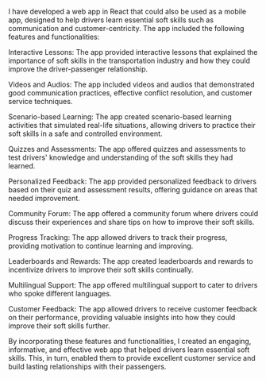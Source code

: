 I have developed a web app in React that could also be used as a mobile app, designed to help drivers learn essential soft skills such as communication and customer-centricity. The app included the following features and functionalities:

Interactive Lessons: The app provided interactive lessons that explained the importance of soft skills in the transportation industry and how they could improve the driver-passenger relationship.

Videos and Audios: The app included videos and audios that demonstrated good communication practices, effective conflict resolution, and customer service techniques.

Scenario-based Learning: The app created scenario-based learning activities that simulated real-life situations, allowing drivers to practice their soft skills in a safe and controlled environment.

Quizzes and Assessments: The app offered quizzes and assessments to test drivers' knowledge and understanding of the soft skills they had learned.

Personalized Feedback: The app provided personalized feedback to drivers based on their quiz and assessment results, offering guidance on areas that needed improvement.

Community Forum: The app offered a community forum where drivers could discuss their experiences and share tips on how to improve their soft skills.

Progress Tracking: The app allowed drivers to track their progress, providing motivation to continue learning and improving.

Leaderboards and Rewards: The app created leaderboards and rewards to incentivize drivers to improve their soft skills continually.

Multilingual Support: The app offered multilingual support to cater to drivers who spoke different languages.

Customer Feedback: The app allowed drivers to receive customer feedback on their performance, providing valuable insights into how they could improve their soft skills further.

By incorporating these features and functionalities, I created an engaging, informative, and effective web app that helped drivers learn essential soft skills. This, in turn, enabled them to provide excellent customer service and build lasting relationships with their passengers.